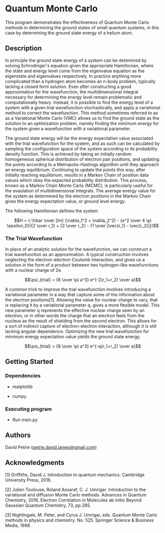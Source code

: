 # Quantum Monte Carlo

This program demonstrates the effectiveness of Quantum Monte Carlo methods in determining the ground states of small quantum systems, in this case by determining the ground state energy of a helium atom.

## Description



In principle the ground state energy of a system can be detemined by solving Schrodinger's equation given the appropriate Hamiltonian, where the state and energy level come from the eigenvalue equation as the eigenstate and eigenvalues respectively. In practice anything more complicated than a hydrogen atom becomes an n-body problem, typically lacking a closed form solution. Even after constructing a good approximation for the wavefunction, the multidimensional integral necessary for determining the energy level remain problematic and computationally heavy. Instead, it is possible to find the energy level of a system with a given trial wavefunction stochastically, and apply a variational method to correct the wavefunction. This method sometimes referred to as as a Variational Monte Carlo (VMC) allows us to find the ground state as the solution to an optimization problem, namely finding the minimum energy for the system given a wavefunction with a variational parameter.

The ground state energy will be the energy expectation value associated with the trial wavefunction for the system, and as such can be calculated by sampling the configuration space of the system according to its probability density function. This is achieved by taking an initially random homogeneous spherical distribution of electron pair positions, and updating the points according to a Metropolis-Hastings algorithm until they approach an energy equilibrium. Continuing to update the points this way, after initially reaching equilibrium, results in a Markov Chain of position data values which obey the expected probability distribution. This process, known as a Markov Chain Monte Carlo (MCMC), is particularly useful for the evaulation of multidimensional integrals. The average energy value for the system as determined by the electron positions in the Markov Chain gives the energy expectation value, or ground level energy.

The following Hamiltonian defines the system

```math
H = {-\hbar \over 2m} (\nabla_1^2 + \nabla_2^2) - {e^2 \over 4 \pi \epsilon_0}({2 \over r_1} + {2 \over r_2} - {1 \over |\vec{r_1} - \vec{r_2}|})
```

### The Trial Wavefunction

In place of an analytic solution for the wavefunction, we can construct a trial wavefunction as an approximation. A typical construction involves neglecting the electron-electron Coulomb interaction, and gives us a solution in the form of a product between two hydrogen-like wavefunctions with a nuclear charge of 2e. 

```math
\psi_{trial} = {8 \over \pi a^3} e^{-2(r_1+r_2) \over a}
```
A common trick to improve the trial wavefunction involves introducing a variational parameter in a way that capture some of the information about the electron positions[1]. Allowing the value for nuclear charge to vary, that is replacing it by a variational parameter q, gives a more flexible model. This new parameter q represents the effective nuclear charge seen by an electron, or in other words the charge that an  electron feels from the nucleus as the result of shielding from the second electron. This allows for a sort of indirect capture of electron-electron interaction, although it is still lacking angular dependence. Optimizing the new trial wavefunction for minimum energy expectation value yields the ground state energy.

```math
\psi_{trial} = {8 \over \pi a^3} e^{-q(r_1+r_2) \over a}
```



## Getting Started

### Dependencies
* matplotlib 

* numpy

### Executing program

* Run main.py


## Authors

David Petrie (petrie.david.james@gmail.com)

## Acknowledgments
[1] Griffiths, David J. Introduction to quantum mechanics. Cambridge University Press, 2016.

[2] Julien Toulouse, Roland Assaraf, C. J. Umrigar. Introduction to the variational and diffusion
Monte Carlo methods. Advances in Quantum Chemistry, 2016, Electron Correlation in Molecules
ab initio Beyond Gaussian Quantum Chemistry, 73, pp.285.

[3] Nightingale, M. Peter, and Cyrus J. Umrigar, eds. Quantum Monte Carlo methods in physics
and chemistry. No. 525. Springer Science & Business Media, 1998.

